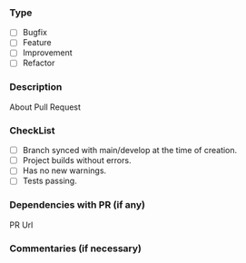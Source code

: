 ### Type
* [ ] Bugfix
* [ ] Feature
* [ ] Improvement
* [ ] Refactor

### Description
About Pull Request

### CheckList

* [ ] Branch synced with main/develop at the time of creation.
* [ ] Project builds without errors.
* [ ] Has no new warnings.
* [ ] Tests passing.
### Dependencies with PR (if any)
PR Url

### Commentaries (if necessary)